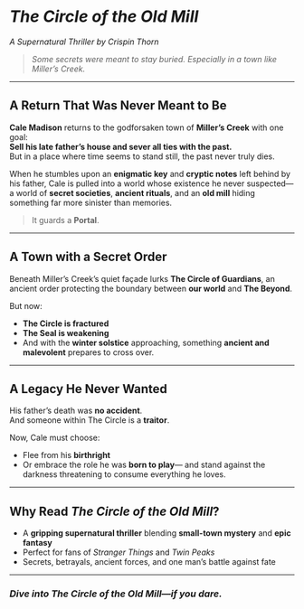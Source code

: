 # *The Circle of the Old Mill*  
*A Supernatural Thriller by Crispin Thorn*

> *Some secrets were meant to stay buried. Especially in a town like Miller’s Creek.*

---

## A Return That Was Never Meant to Be

**Cale Madison** returns to the godforsaken town of **Miller’s Creek** with one goal:  
**Sell his late father’s house and sever all ties with the past.**  
But in a place where time seems to stand still, the past never truly dies.

When he stumbles upon an **enigmatic key** and **cryptic notes** left behind by his father, Cale is pulled into a world whose existence he never suspected—a world of **secret societies**, **ancient rituals**, and an **old mill** hiding something far more sinister than memories.

> It guards a **Portal**.

---

## A Town with a Secret Order

Beneath Miller’s Creek’s quiet façade lurks **The Circle of Guardians**, an ancient order protecting the boundary between **our world** and **The Beyond**.

But now:
- **The Circle is fractured**
- **The Seal is weakening**
- And with the **winter solstice** approaching, something **ancient and malevolent** prepares to cross over.

---

## A Legacy He Never Wanted

His father’s death was **no accident**.  
And someone within The Circle is a **traitor**.

Now, Cale must choose:
- Flee from his **birthright**
- Or embrace the role he was **born to play**— and stand against the darkness threatening to consume everything he loves.

---

## Why Read *The Circle of the Old Mill*?

- A **gripping supernatural thriller** blending **small-town mystery** and **epic fantasy**
- Perfect for fans of *Stranger Things* and *Twin Peaks*
- Secrets, betrayals, ancient forces, and one man’s battle against fate

---

### *Dive into The Circle of the Old Mill—if you dare.*